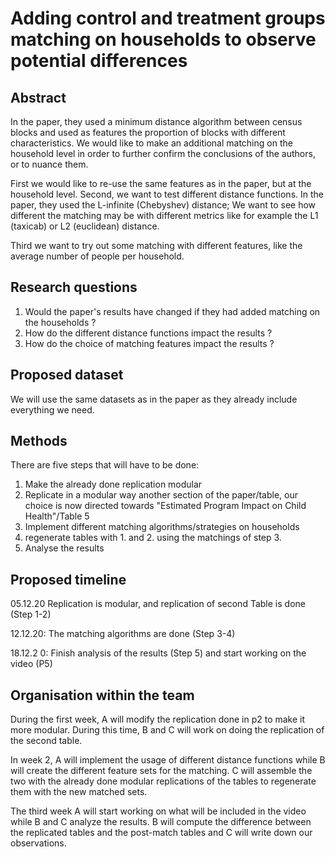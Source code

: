 # Adding control and treatment groups matching on households to observe potential differences

## Abstract
In the paper, they used a minimum distance algorithm between census blocks and used as features the proportion of blocks with different characteristics. We would like to make an additional matching on the household level in order to  further confirm the conclusions of the authors, or to nuance them.

First we would like to re-use the same features as in the paper, but at the household level. Second, we want to test different distance functions. In the paper, they used the L-infinite (Chebyshev) distance; We want to see how different the matching may be with different metrics like for example the L1 (taxicab) or L2 (euclidean) distance.

Third we want to try out some matching with different features, like the average number of people per household.


## Research questions
1. Would the paper's results have changed if they had added matching on the households ?
2. How do the different distance functions impact the results ?
3. How do the choice of matching features impact the results ?


## Proposed dataset
We will use the same datasets as in the paper as they already include everything we need.

## Methods
There are five steps that will have to be done:
1. Make the already done replication modular
2. Replicate in a modular way another section of the paper/table, our choice is now directed towards "Estimated Program Impact on Child Health"/Table 5
3. Implement different matching algorithms/strategies on households
4. regenerate tables with 1. and 2. using the matchings of step 3.
5. Analyse the results 

## Proposed timeline
05.12.20 Replication is modular, and replication of second Table is done (Step 1-2)

12.12.20: The matching algorithms are done (Step 3-4)

18.12.2 0: Finish analysis of the results (Step 5) and start working on the video (P5)

## Organisation within the team
During the first week, A will modify the replication done in p2 to make it more modular. During this time, B and C will work on doing the replication of the second table.

In week 2, A will implement the usage of different distance functions while B will create the different feature sets for the matching. C will assemble the two with the already done modular replications of the tables to regenerate them with the new matched sets.

The third week A will start working on what will be included in the video while B and C analyze the results. B will compute the difference between the replicated tables and the post-match tables and C will write down our observations. 
